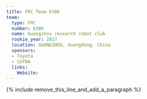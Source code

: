```yaml
---
title: FRC Team 6386
team:
  type: FRC
  number: 6386
  name: Guangzhou research robot club
  rookie_year: 2017
  location: GUANGZHOU, Guangdong, China
  sponsors:
  - Toyota
  - CUYRA
  links:
    Website:
---
```


{% include remove_this_line_and_add_a_paragraph %}